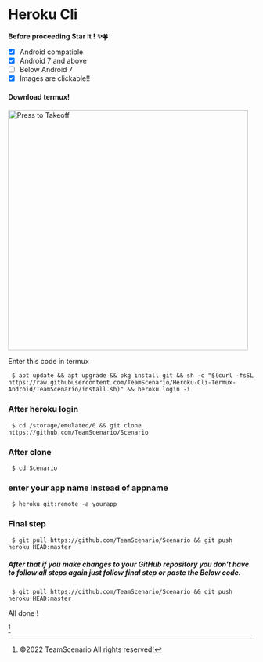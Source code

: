 # Heroku Cli
<p><b>Before proceeding Star it ! ✨🍀</b></p>

- [x] Android compatible 
- [x] Android 7 and above
- [ ] Below Android 7
- [x] Images are clickable!!

<h4>Download termux!</h4>    
<p><a href="https://download.apkcombo.com/com.termux/Termux_0.118.0_apkcombo.com.apk?ecp=Y29tLnRlcm11eC8wLjExOC4wLzExOC41MThkOGEwNDliMzFlZTI4ZTBkZjczZTVmYTIxZjM4NmZjNDY4ODg4LmFwaw==&iat=1652949767&sig=0ccdc62db780ace69c4e0d363c0a6d80&size=101739523&from=cf&version=latest&lang=en&fp=a981b449f00e83d699ee4aba1f4bcbc3&ip=47.9.1.4"><img src="https://telegra.ph/file/9e955b5952bc0836a6b4b.png" alt="Press to Takeoff" width="490px"></a></p>

Enter this code in termux
```console
 $ apt update && apt upgrade && pkg install git && sh -c "$(curl -fsSL https://raw.githubusercontent.com/TeamScenario/Heroku-Cli-Termux-Android/TeamScenario/install.sh)" && heroku login -i
```
### After heroku login
```console
 $ cd /storage/emulated/0 && git clone https://github.com/TeamScenario/Scenario
```
### After clone 
```console
 $ cd Scenario 
```
### enter your app name instead of appname
```console
 $ heroku git:remote -a yourapp
```
### Final step 
```console
 $ git pull https://github.com/TeamScenario/Scenario && git push heroku HEAD:master
```
##### After that if you make changes to your GitHub repository you don't have to follow all steps again just follow final step or paste the Below code.
```console
 $ git pull https://github.com/TeamScenario/Scenario && git push heroku HEAD:master
```
All done !

[^TeamScenario]
[^TeamScenario]: ©2022 TeamScenario All rights reserved!

